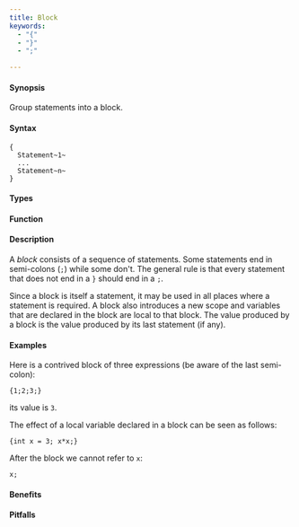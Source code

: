 ```yaml
---
title: Block
keywords:
  - "{"
  - "}"
  - ";"

---
```


#### Synopsis

Group statements into a block.

#### Syntax

```rascal
{ 
  Statement~1~
  ...
  Statement~n~
}
```

#### Types

#### Function

#### Description

A _block_ consists of a sequence of statements. Some statements end in semi-colons (`;`) while
some don't. The general rule is that every statement that does not end in a `}` should end in a `;`.

Since a block is itself a statement, it may be used in all places where a statement is required. 
A block also introduces a new scope and variables that are declared in the block are local to that block. 
The value produced by a block is the value produced by its last statement (if any).

#### Examples

Here is a contrived block of three expressions (be aware of the last semi-colon):
```rascal-shell
{1;2;3;}
```
its value is `3`.

The effect of a local variable declared in a block can be seen as follows:
```rascal-shell
{int x = 3; x*x;}
```
After the block we cannot refer to `x`:
```rascal-shell,continue,error
x;
```


#### Benefits

#### Pitfalls


